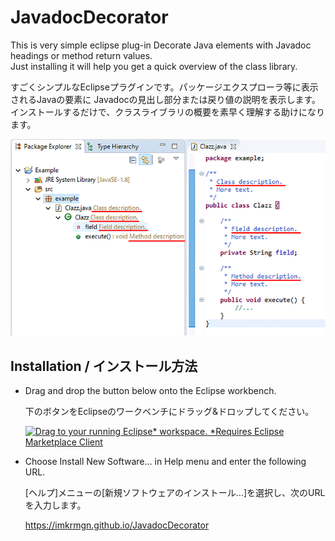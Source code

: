 # JavadocDecorator

This is very simple eclipse plug-in Decorate Java elements with Javadoc
headings or method return values.  
Just installing it will help you get a quick overview of the
class library.

すごくシンプルなEclipseプラグインです。パッケージエクスプローラ等に表示されるJavaの要素に
Javadocの見出し部分または戻り値の説明を表示します。  
インストールするだけで、クラスライブラリの概要を素早く理解する助けになります。

![スクリーンショット](images/screenshot1.png "スクリーンショット")

## Installation / インストール方法
- Drag and drop the button below onto the Eclipse workbench.

  下のボタンをEclipseのワークベンチにドラッグ&ドロップしてください。

  [![Drag to your running Eclipse* workspace. *Requires Eclipse Marketplace Client](https://marketplace.eclipse.org/sites/all/themes/solstice/public/images/marketplace/btn-install.png)](http://marketplace.eclipse.org/marketplace-client-intro?mpc_install=4799014 "Drag to your running Eclipse* workspace. *Requires Eclipse Marketplace Client")

- Choose Install New Software... in Help menu and enter the following URL.

  [ヘルプ]メニューの[新規ソフトウェアのインストール...]を選択し、次のURLを入力します。

  <https://imkrmgn.github.io/JavadocDecorator>

